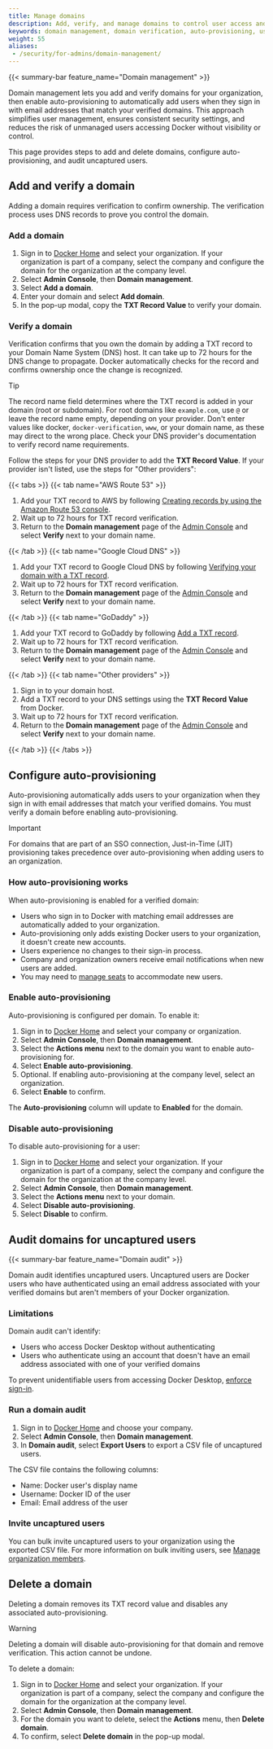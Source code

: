 ```yaml
---
title: Manage domains
description: Add, verify, and manage domains to control user access and enable auto-provisioning in Docker organizations
keywords: domain management, domain verification, auto-provisioning, user management, DNS, TXT record, Admin Console
weight: 55
aliases:
 - /security/for-admins/domain-management/
---
```


{{< summary-bar feature_name="Domain management" >}}

Domain management lets you add and verify domains for your organization, then enable auto-provisioning to automatically add users when they sign in with email addresses that match your verified domains. This approach simplifies user management, ensures consistent security settings, and reduces the risk of unmanaged users accessing Docker without visibility or control.

This page provides steps to add and delete domains, configure auto-provisioning, and audit uncaptured users.

## Add and verify a domain

Adding a domain requires verification to confirm ownership. The verification process uses DNS records to prove you control the domain.

### Add a domain

1. Sign in to [Docker Home](https://app.docker.com) and select
your organization. If your organization is part of a company, select the company
and configure the domain for the organization at the company level.
1. Select **Admin Console**, then **Domain management**.
1. Select **Add a domain**.
1. Enter your domain and select **Add domain**.
1. In the pop-up modal, copy the **TXT Record Value** to verify your domain.

### Verify a domain

Verification confirms that you own the domain by adding a TXT record to your Domain Name System (DNS) host. It can take up to 72 hours for the DNS change to propagate. Docker automatically checks for the record and confirms ownership once the change is recognized.

> [!TIP]
>
> The record name field determines where the TXT record is added in your domain (root or subdomain). For root domains like `example.com`, use `@` or leave the record name empty, depending on your provider. Don't enter values like docker, `docker-verification`, `www`, or your domain name, as these may direct to the wrong place. Check your DNS provider's documentation to verify record name requirements.

Follow the steps for your DNS provider to add the **TXT Record Value**. If
your provider isn't listed, use the steps for "Other providers":

{{< tabs >}}
{{< tab name="AWS Route 53" >}}

1. Add your TXT record to AWS by following [Creating records by using the Amazon Route 53 console](https://docs.aws.amazon.com/Route53/latest/DeveloperGuide/resource-record-sets-creating.html).
1. Wait up to 72 hours for TXT record verification.
1. Return to the **Domain management** page of the
[Admin Console](https://app.docker.com/admin) and select **Verify** next to
your domain name.

{{< /tab >}}
{{< tab name="Google Cloud DNS" >}}

1. Add your TXT record to Google Cloud DNS by following [Verifying your domain with a TXT record](https://cloud.google.com/identity/docs/verify-domain-txt).
1. Wait up to 72 hours for TXT record verification.
1. Return to the **Domain management** page of the
[Admin Console](https://app.docker.com/admin) and select **Verify** next to
your domain name.

{{< /tab >}}
{{< tab name="GoDaddy" >}}

1. Add your TXT record to GoDaddy by following [Add a TXT record](https://www.godaddy.com/help/add-a-txt-record-19232).
1. Wait up to 72 hours for TXT record verification.
1. Return to the **Domain management** page of the
[Admin Console](https://app.docker.com/admin) and select **Verify** next to
your domain name.

{{< /tab >}}
{{< tab name="Other providers" >}}

1. Sign in to your domain host.
1. Add a TXT record to your DNS settings using the **TXT Record Value** from Docker.
1. Wait up to 72 hours for TXT record verification.
1. Return to the **Domain management** page of the
[Admin Console](https://app.docker.com/admin) and select **Verify** next to
your domain name.

{{< /tab >}}
{{< /tabs >}}

## Configure auto-provisioning

Auto-provisioning automatically adds users to your organization when they sign in with email addresses that match your verified domains. You must verify a domain before enabling auto-provisioning.

> [!IMPORTANT]
>
> For domains that are part of an SSO connection, Just-in-Time (JIT) provisioning takes precedence over auto-provisioning when adding users to an organization.

### How auto-provisioning works

When auto-provisioning is enabled for a verified domain:

- Users who sign in to Docker with matching email addresses are automatically added to your organization.
- Auto-provisioning only adds existing Docker users to your organization, it doesn't create new accounts.
- Users experience no changes to their sign-in process.
- Company and organization owners receive email notifications when new users are added.
- You may need to [manage seats](/manuals/subscription/manage-seats.md) to accommodate new users.

### Enable auto-provisioning

Auto-provisioning is configured per domain. To enable it:

1. Sign in to [Docker Home](https://app.docker.com) and select
your company or organization.
1. Select **Admin Console**, then **Domain management**.
1. Select the **Actions menu** next to the domain you want to enable
auto-provisioning for.
1. Select **Enable auto-provisioning**.
1. Optional. If enabling auto-provisioning at the company level, select an
organization.
1. Select **Enable** to confirm.

The **Auto-provisioning** column will update to **Enabled** for the domain.

### Disable auto-provisioning

To disable auto-provisioning for a user:

1. Sign in to [Docker Home](https://app.docker.com) and select
your organization. If your organization is part of a company, select the company
and configure the domain for the organization at the company level.
1. Select **Admin Console**, then **Domain management**.
1. Select the **Actions menu** next to your domain.
1. Select **Disable auto-provisioning**.
1. Select **Disable** to confirm.

## Audit domains for uncaptured users

{{< summary-bar feature_name="Domain audit" >}}

Domain audit identifies uncaptured users. Uncaptured users are Docker users who have authenticated using an email address associated with your verified domains but aren't members of your Docker organization.

### Limitations

Domain audit can't identify:

- Users who access Docker Desktop without authenticating
- Users who authenticate using an account that doesn't have an
email address associated with one of your verified domains

To prevent unidentifiable users from accessing Docker Desktop, [enforce sign-in](/manuals/enterprise/security/enforce-sign-in/_index.md).

### Run a domain audit

1. Sign in to [Docker Home](https://app.docker.com) and choose your
company.
1. Select **Admin Console**, then **Domain management**.
1. In **Domain audit**, select **Export Users** to export a CSV file
of uncaptured users.

The CSV file contains the following columns:
- Name: Docker user's display name
- Username: Docker ID of the user
- Email: Email address of the user

### Invite uncaptured users

You can bulk invite uncaptured users to your organization using the exported
CSV file. For more information on bulk inviting users, see
[Manage organization members](/manuals/admin/organization/members.md).

## Delete a domain

Deleting a domain removes its TXT record value and disables any associated auto-provisioning.

>[!WARNING]
>
> Deleting a domain will disable auto-provisioning for that domain and remove verification. This action cannot be undone.

To delete a domain:

1. Sign in to [Docker Home](https://app.docker.com) and select
your organization. If your organization is part of a company, select the company
and configure the domain for the organization at the company level.
1. Select **Admin Console**, then **Domain management**.
1. For the domain you want to delete, select the **Actions** menu, then
**Delete domain**.
1. To confirm, select **Delete domain** in the pop-up modal.
